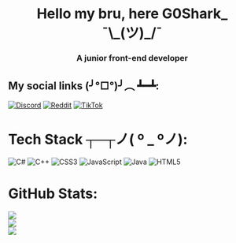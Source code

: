 <h1 align="center">Hello my bru, here G0Shark_ ¯\_(ツ)_/¯</h1>
<h3 align="center">A junior front-end developer</h3>

## My social links (╯°□°)╯︵ ┻━┻:
[![Discord](https://img.shields.io/badge/Discord-%237289DA.svg?logo=discord&logoColor=white)](https://discord.gg/users/789155254494953522) [![Reddit](https://img.shields.io/badge/Reddit-%23FF4500.svg?logo=Reddit&logoColor=white)](https://reddit.com/user/G0Shark) [![TikTok](https://img.shields.io/badge/TikTok-%23000000.svg?logo=TikTok&logoColor=white)](https://tiktok.com/@goodshark_) 

# Tech Stack ┬─┬ノ( º _ ºノ):
![C#](https://img.shields.io/badge/c%23-%23239120.svg?style=for-the-badge&logo=c-sharp&logoColor=white) ![C++](https://img.shields.io/badge/c++-%2300599C.svg?style=for-the-badge&logo=c%2B%2B&logoColor=white) ![CSS3](https://img.shields.io/badge/css3-%231572B6.svg?style=for-the-badge&logo=css3&logoColor=white) ![JavaScript](https://img.shields.io/badge/javascript-%23323330.svg?style=for-the-badge&logo=javascript&logoColor=%23F7DF1E) ![Java](https://img.shields.io/badge/java-%23ED8B00.svg?style=for-the-badge&logo=java&logoColor=white) ![HTML5](https://img.shields.io/badge/html5-%23E34F26.svg?style=for-the-badge&logo=html5&logoColor=white)
# GitHub Stats:
![](https://github-readme-stats.vercel.app/api?username=G0Shark&theme=solarized-dark&hide_border=false&include_all_commits=false&count_private=false)<br/>
![](https://github-readme-streak-stats.herokuapp.com/?user=G0Shark&theme=solarized-dark&hide_border=false)<br/>
![](https://github-readme-stats.vercel.app/api/top-langs/?username=G0Shark&theme=solarized-dark&hide_border=false&include_all_commits=false&count_private=false&layout=compact)
